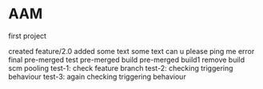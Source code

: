 # AAM

first project

created feature/2.0
added some text
some text
can u please ping me error
final pre-merged test
pre-merged build
pre-merged build1
remove build scm pooling 
test-1: check feature branch
test-2: checking triggering behaviour 
test-3: again checking triggering behaviour 